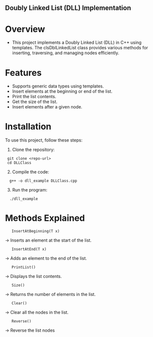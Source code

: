 ## Doubly Linked List (DLL) Implementation

# Overview
   - This project implements a Doubly Linked List (DLL) in C++ using templates. The clsDblLinkedList class provides various methods for inserting, traversing, and managing nodes efficiently.

# Features
  - Supports generic data types using templates.
  - Insert elements at the beginning or end of the list.
  - Print the list contents.
  - Get the size of the list.
  - Insert elements after a given node.


# Installation
  To use this project, follow these steps:

  1. Clone the repository:
  ```
   git clone <repo-url>
   cd DLLClass
  ```

  2. Compile the code:
  ```
    g++ -o dll_example DLLClass.cpp
  ```

  3. Run the program:
  ```
    ./dll_example
  ```

# Methods Explained

```
   InsertAtBeginning(T x)
```

-> Inserts an element at the start of the list.

```
   InsertAtEnd(T x)
```
-> Adds an element to the end of the list.

```
   PrintList()
```

-> Displays the list contents.

```
   Size()
```

-> Returns the number of elements in the list.

```
   Clear()
```

-> Clear all the nodes in the list.

```
   Reverse()
```

-> Reverse the list nodes
